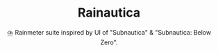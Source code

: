 <h1 align="center">Rainautica</h1>

<p align="center">
⛈️ Rainmeter suite inspired by UI of "Subnautica" &amp; "Subnautica: Below Zero".
</p>
